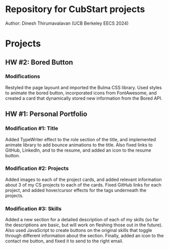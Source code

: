 # Repository for CubStart projects
Author: Dinesh Thirumavalavan (UCB Berkeley EECS 2024)

# Projects

## HW #2: Bored Button

### Modifications

Restyled the page layount and imported the Bulma CSS library. Used styles to animate the bored button, incorporated icons from FontAwesome, and created a card that dynamically stored new information from the Bored API.

## HW #1: Personal Portfolio

### Modification #1: Title

Added TypeWriter effect to the role section of the title, and implemented animate library to add bounce animations to the title. Also fixed links to GitHub, LinkedIn, and to the resume, and added an icon to the resume button.

### Modification #2: Projects

Added images to each of the project cards, and added relevant information about 3 of my CS projects to each of the cards. Fixed GitHub links for each project, and added hover/cursor effects for the tags underneath the projects.

### Modification #3: Skills

Added a new section for a detailed description of each of my skills (so far the descriptions are basic, but will work on fleshing those out in the future). Also used JavaScript to create buttons on the original skills that toggle through different information about the section. Finally, added an icon to the contact me button, and fixed it to send to the right email.
